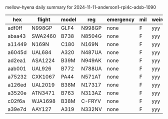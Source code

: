 mellow-hyena daily summary for 2024-11-11-anderson1-rpi4c-adsb-1090

|hex|flight|model|reg|emergency|mil|weirdo|
|--|--|--|--|--|--|--|
|adf0ff|N998GP|GLF4|N998GP|none|F|yyy|
|abaa43|SWA2460|B738|N8504G|none|F|yyy|
|a11449|N169N|C180|N169N|none|F|yyy|
|a6045d|UAL684|A320|N487UA|none|F|yyy|
|ad2ea1|ASA1224|B39M|N949AK|none|F|yyy|
|aab001|UAL926|B772|N788UA|none|F|yyy|
|a75232|CXK1067|PA44|N571AT|none|F|yyy|
|a126ed|UAL2019|B38M|N17317|none|F|yyy|
|a3520e|ATN3471|B763|N313AZ|none|F|yyy|
|c02f6a|WJA1698|B38M|C-FRYV|none|F|yyy|
|a39e7d|AAY127|A319|N332NV|none|F|yyy|
